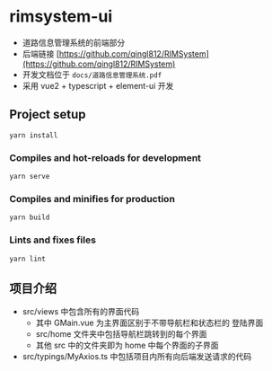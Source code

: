 # rimsystem-ui

- 道路信息管理系统的前端部分
- 后端链接 [https://github.com/qingl812/RIMSystem](https://github.com/qingl812/RIMSystem)
- 开发文档位于 `docs/道路信息管理系统.pdf`
- 采用 vue2 + typescript + element-ui 开发

## Project setup
```
yarn install
```

### Compiles and hot-reloads for development
```
yarn serve
```

### Compiles and minifies for production
```
yarn build
```

### Lints and fixes files
```
yarn lint
```

## 项目介绍

- src/views 中包含所有的界面代码
    - 其中 GMain.vue 为主界面区别于不带导航栏和状态栏的 登陆界面
    - src/home 文件夹中包括导航栏跳转到的每个界面
    - 其他 src 中的文件夹即为 home 中每个界面的子界面
- src/typings/MyAxios.ts 中包括项目内所有向后端发送请求的代码
